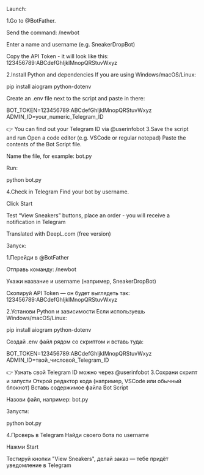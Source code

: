 Launch:

1.Go to @BotFather.

Send the command: /newbot

Enter a name and username (e.g. SneakerDropBot)

Copy the API Token - it will look like this: 123456789:ABCdefGhIjklMnopQRStuvWxyz

2.Install Python and dependencies If you are using Windows/macOS/Linux:

pip install aiogram python-dotenv

Create an .env file next to the script and paste in there:

BOT_TOKEN=123456789:ABCdefGhIjklMnopQRStuvWxyz ADMIN_ID=your_numeric_Telegram_ID

👉 You can find out your Telegram ID via @userinfobot 3.Save the script and run Open a code editor (e.g. VSCode or regular notepad) Paste the contents of the Bot Script file.

Name the file, for example: bot.py

Run:

python bot.py

4.Check in Telegram Find your bot by username.

Click Start

Test “View Sneakers” buttons, place an order - you will receive a notification in Telegram

Translated with DeepL.com (free version)




Запуск:

1.Перейди в @BotFather

Отправь команду: /newbot

Укажи название и username (например, SneakerDropBot)

Скопируй API Token — он будет выглядеть так:  123456789:ABCdefGhIjklMnopQRStuvWxyz

2.Установи Python и зависимости
Если используешь Windows/macOS/Linux:

pip install aiogram python-dotenv

Создай .env файл рядом со скриптом и вставь туда:

BOT_TOKEN=123456789:ABCdefGhIjklMnopQRStuvWxyz
ADMIN_ID=твой_числовой_Telegram_ID

👉 Узнать свой Telegram ID можно через @userinfobot
3.Сохрани скрипт и запусти
Открой редактор кода (например, VSCode или обычный блокнот)
Вставь содержимое файла Bot Script

Назови файл, например: bot.py

Запусти:

python bot.py

4.Проверь в Telegram
Найди своего бота по username

Нажми Start

Тестируй кнопки "View Sneakers", делай заказ — тебе придёт уведомление в Telegram
